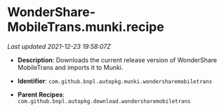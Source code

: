 # WonderShare-MobileTrans.munki.recipe

_Last updated 2021-12-23 19:58:07Z_

- **Description**: Downloads the current release version of WonderShare MobileTrans and imports it to Munki.

- **Identifier**: `com.github.bnpl.autopkg.munki.wondersharemobiletrans`

- **Parent Recipes**: `com.github.bnpl.autopkg.download.wondersharemobiletrans`